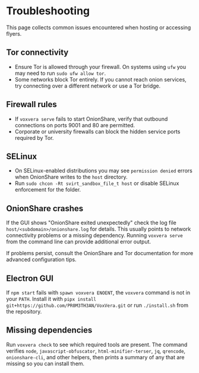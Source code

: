 # Troubleshooting

This page collects common issues encountered when hosting or accessing flyers.

## Tor connectivity
- Ensure Tor is allowed through your firewall. On systems using `ufw` you may need to run `sudo ufw allow tor`.
- Some networks block Tor entirely. If you cannot reach onion services, try connecting over a different network or use a Tor bridge.

## Firewall rules
- If `voxvera serve` fails to start OnionShare, verify that outbound connections on ports 9001 and 80 are permitted.
- Corporate or university firewalls can block the hidden service ports required by Tor.

## SELinux
- On SELinux-enabled distributions you may see `permission denied` errors when OnionShare writes to the `host` directory.
- Run `sudo chcon -Rt svirt_sandbox_file_t host` or disable SELinux enforcement for the folder.

## OnionShare crashes
If the GUI shows "OnionShare exited unexpectedly" check the log file
`host/<subdomain>/onionshare.log` for details. This usually points to
network connectivity problems or a missing dependency. Running
`voxvera serve` from the command line can provide additional error
output.

If problems persist, consult the OnionShare and Tor documentation for more advanced configuration tips.

## Electron GUI
If `npm start` fails with `spawn voxvera ENOENT`, the `voxvera` command is not in your `PATH`. Install it with `pipx install git+https://github.com/PR0M3TH3AN/VoxVera.git` or run `./install.sh` from the repository.

## Missing dependencies
Run `voxvera check` to see which required tools are present. The command verifies
`node`, `javascript-obfuscator`, `html-minifier-terser`, `jq`, `qrencode`,
`onionshare-cli`, and other helpers, then prints a summary of any that are
missing so you can install them.
